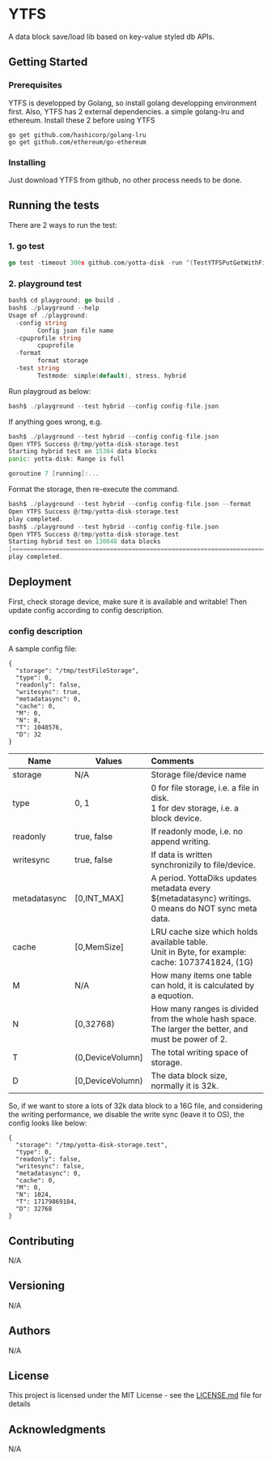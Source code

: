 # YTFS

A data block save/load lib based on key-value styled db APIs.

## Getting Started

### Prerequisites
YTFS is developped by Golang, so install golang developping environment first.
Also, YTFS has 2 external dependencies. a simple golang-lru and ethereum.
Install these 2 before using YTFS
```
go get github.com/hashicorp/golang-lru
go get github.com/ethereum/go-ethereum
```

### Installing
Just download YTFS from github, no other process needs to be done.

## Running the tests
There are 2 ways to run the test:
### 1. go test
```go
go test -timeout 300s github.com/yotta-disk -run ^(TestYTFSPutGetWithFileStorage)$ -v -count=1
```
### 2. playground test
```go
bash$ cd playground; go build .
bash$ ./playground --help
Usage of ./playground:
  -config string
    	Config json file name
  -cpuprofile string
    	cpuprofile
  -format
    	format storage
  -test string
		Testmode: simple(default), stress, hybrid
```

Run playgroud as below:

```go
bash$ ./playground --test hybrid --config config-file.json 
```

If anything goes wrong, e.g.

```go
bash$ ./playground --test hybrid --config config-file.json 
Open YTFS Success @/tmp/yotta-disk-storage.test
Starting hybrid test on 15384 data blocks
panic: yotta-disk: Range is full

goroutine 7 [running]:...
```

Format the storage, then re-execute the command.

```go
bash$ ./playground --test hybrid --config config-file.json --format
Open YTFS Success @/tmp/yotta-disk-storage.test
play completed.
bash$ ./playground --test hybrid --config config-file.json
Open YTFS Success @/tmp/yotta-disk-storage.test
Starting hybrid test on 130048 data blocks
[========================================================================] 100%
play completed.
```

## Deployment

First, check storage device, make sure it is available and writable!
Then update config according to config description.

### config description

A sample config file:

```
{
  "storage": "/tmp/testFileStorage",
  "type": 0,
  "readonly": false,
  "writesync": true,
  "metadatasync": 0,
  "cache": 0,
  "M": 0,
  "N": 8,
  "T": 1048576,
  "D": 32
}
```

| Name         | Values           | Comments                                                     |
| ------------ | ---------------- | :----------------------------------------------------------- |
| storage      | N/A              | Storage file/device name                                     |
| type         | 0, 1             | 0 for file storage, i.e. a file in disk.<br />1 for dev storage, i.e. a block device. |
| readonly     | true, false      | If readonly mode, i.e. no append writing.                    |
| writesync    | true, false      | If data is written synchronizily to file/device.             |
| metadatasync | [0,INT_MAX]      | A period. YottaDiks updates metadata every ${metadatasync} writings.<br />0 means do NOT sync meta data. |
| cache        | [0,MemSize]      | LRU cache size which holds available table. <br />Unit in Byte, for example: cache: 1073741824, (1G) |
| M            | N/A              | How many items one table can hold, it is calculated by a equotion. |
| N            | [0,32768)        | How many ranges is divided from the whole hash space. <br />The larger the better, and must be power of 2. |
| T            | (0,DeviceVolumn] | The total writing space of storage.                          |
| D            | [0,DeviceVolumn) | The data block size, normally it is 32k.                     |

So, if we want to store a lots of 32k data block to a 16G file, and considering the writing performance, we disable the write sync (leave it to OS), the config looks like below:

```
{
  "storage": "/tmp/yotta-disk-storage.test",
  "type": 0,
  "readonly": false,
  "writesync": false,
  "metadatasync": 0,
  "cache": 0,
  "M": 0,
  "N": 1024,
  "T": 17179869184,
  "D": 32768
}
```

## Contributing

N/A

## Versioning

N/A

## Authors

N/A

## License

This project is licensed under the MIT License - see the [LICENSE.md](LICENSE.md) file for details

## Acknowledgments

N/A
